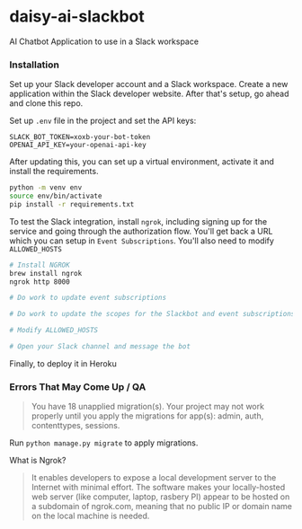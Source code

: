 # daisy-ai-slackbot

AI Chatbot Application to use in a Slack workspace

### Installation
Set up your Slack developer account and a Slack workspace.
Create a new application within the Slack developer website.
After that's setup, go ahead and clone this repo.

Set up `.env` file in the project and set the API keys:
```
SLACK_BOT_TOKEN=xoxb-your-bot-token
OPENAI_API_KEY=your-openai-api-key
```
After updating this, you can set up a virtual environment, activate it
and install the requirements.
```bash
python -m venv env
source env/bin/activate
pip install -r requirements.txt
```

To test the Slack integration, install `ngrok`, including signing up for the 
service and going through the authorization flow. You'll get back a URL which
you can setup in `Event Subscriptions`. You'll also need to modify `ALLOWED_HOSTS`
```bash
# Install NGROK
brew install ngrok
ngrok http 8000

# Do work to update event subscriptions

# Do work to update the scopes for the Slackbot and event subscriptions

# Modify ALLOWED_HOSTS

# Open your Slack channel and message the bot
```

Finally, to deploy it in Heroku
 

### Errors That May Come Up / QA
> You have 18 unapplied migration(s). Your project may not work properly until you apply the migrations for app(s): admin, auth, contenttypes, sessions.

Run `python manage.py migrate` to apply migrations.

What is Ngrok? 
> It enables developers to expose a local development server to the Internet with minimal effort. The software makes your locally-hosted web server (like computer, laptop, rasbery PI) appear to be hosted on a subdomain of ngrok.com, meaning that no public IP or domain name on the local machine is needed.
